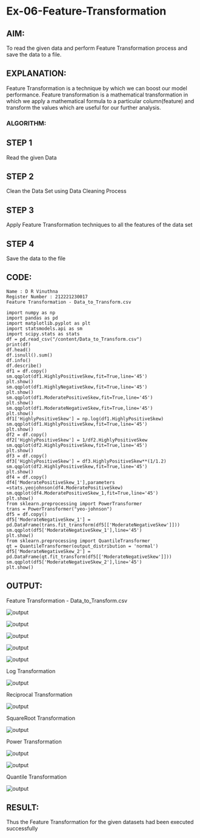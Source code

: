 # Ex-06-Feature-Transformation

## AIM:
To read the given data and perform Feature Transformation process and save the data to a file.

## EXPLANATION:
Feature Transformation is a technique by which we can boost our model performance. Feature transformation is a mathematical transformation in which we apply a mathematical formula to a particular column(feature) and transform the values which are useful for our further analysis.

### ALGORITHM:
## STEP 1
Read the given Data

## STEP 2 
Clean the Data Set using Data Cleaning Process

## STEP 3
Apply Feature Transformation techniques to all the features of the data set

## STEP 4 
Save the data to the file

## CODE:
```
Name : D R Vinuthna
Register Number : 212221230017
Feature Transformation - Data_to_Transform.csv
```

```
import numpy as np
import pandas as pd
import matplotlib.pyplot as plt
import statsmodels.api as sm
import scipy.stats as stats
df = pd.read_csv("/content/Data_to_Transform.csv")
print(df)
df.head()
df.isnull().sum()
df.info()
df.describe()
df1 = df.copy()
sm.qqplot(df1.HighlyPositiveSkew,fit=True,line='45')
plt.show()
sm.qqplot(df1.HighlyNegativeSkew,fit=True,line='45')
plt.show()
sm.qqplot(df1.ModeratePositiveSkew,fit=True,line='45')
plt.show()
sm.qqplot(df1.ModerateNegativeSkew,fit=True,line='45')
plt.show()
df1['HighlyPositiveSkew'] = np.log(df1.HighlyPositiveSkew)
sm.qqplot(df1.HighlyPositiveSkew,fit=True,line='45')
plt.show()
df2 = df.copy()
df2['HighlyPositiveSkew'] = 1/df2.HighlyPositiveSkew
sm.qqplot(df2.HighlyPositiveSkew,fit=True,line='45')
plt.show()
df3 = df.copy()
df3['HighlyPositiveSkew'] = df3.HighlyPositiveSkew**(1/1.2)
sm.qqplot(df2.HighlyPositiveSkew,fit=True,line='45')
plt.show()
df4 = df.copy()
df4['ModeratePositiveSkew_1'],parameters =stats.yeojohnson(df4.ModeratePositiveSkew)
sm.qqplot(df4.ModeratePositiveSkew_1,fit=True,line='45')
plt.show()
from sklearn.preprocessing import PowerTransformer 
trans = PowerTransformer("yeo-johnson")
df5 = df.copy()
df5['ModerateNegativeSkew_1'] = pd.DataFrame(trans.fit_transform(df5[['ModerateNegativeSkew']]))
sm.qqplot(df5['ModerateNegativeSkew_1'],line='45')
plt.show()
from sklearn.preprocessing import QuantileTransformer
qt = QuantileTransformer(output_distribution = 'normal')
df5['ModerateNegativeSkew_2'] = pd.DataFrame(qt.fit_transform(df5[['ModerateNegativeSkew']]))
sm.qqplot(df5['ModerateNegativeSkew_2'],line='45')
plt.show()
```
## OUTPUT:

Feature Transformation - Data_to_Transform.csv

![output](https://github.com/VINUTHNA-2004/Ex-06-Feature-Transformation/blob/main/6.1.jpg)

![output](https://github.com/VINUTHNA-2004/Ex-06-Feature-Transformation/blob/main/6.2.jpg)

![output](https://github.com/VINUTHNA-2004/Ex-06-Feature-Transformation/blob/main/6.3.jpg)

![output](https://github.com/VINUTHNA-2004/Ex-06-Feature-Transformation/blob/main/6.4.jpg)

![output](https://github.com/VINUTHNA-2004/Ex-06-Feature-Transformation/blob/main/6.5.jpg)

Log Transformation

![output](https://github.com/VINUTHNA-2004/Ex-06-Feature-Transformation/blob/main/6.6.jpg)

Reciprocal Transformation

![output](https://github.com/VINUTHNA-2004/Ex-06-Feature-Transformation/blob/main/6.7.jpg)

SquareRoot Transformation

![output](https://github.com/VINUTHNA-2004/Ex-06-Feature-Transformation/blob/main/6.8.jpg)

Power Transformation

![output](https://github.com/VINUTHNA-2004/Ex-06-Feature-Transformation/blob/main/6.9.jpg)

![output](https://github.com/VINUTHNA-2004/Ex-06-Feature-Transformation/blob/main/6.10.jpg)

Quantile Transformation

![output](https://github.com/VINUTHNA-2004/Ex-06-Feature-Transformation/blob/main/6.11.jpg)

## RESULT:
Thus the Feature Transformation for the given datasets had been executed successfully
